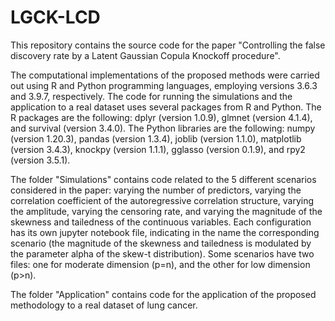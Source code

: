 # LGCK-LCD
This repository contains the source code for the paper "Controlling the false discovery rate by a Latent Gaussian Copula Knockoff procedure".


The computational implementations of the proposed methods were carried out using R and Python programming languages, employing versions 3.6.3 and 3.9.7, respectively.
The code for running the simulations and the application to a real dataset uses several packages from R and Python. The R packages are the following: dplyr (version 1.0.9), glmnet (version 4.1.4), and survival (version 3.4.0). The Python libraries are the following: numpy (version 1.20.3), pandas (version 1.3.4), joblib (version 1.1.0), matplotlib (version 3.4.3), knockpy (version 1.1.1), gglasso (version 0.1.9), and rpy2 (version 3.5.1).


The folder "Simulations" contains code related to the 5 different scenarios considered in the paper: varying the number of predictors, varying the correlation coefficient of the autoregressive correlation structure, varying the amplitude, varying the censoring rate, and varying the magnitude of the skewness and tailedness of the continuous variables. Each configuration has its own jupyter notebook file, indicating in the name the corresponding scenario (the magnitude of the skewness and tailedness is modulated by the parameter alpha of the skew-t distribution). Some scenarios have two files: one for moderate dimension (p=n), and the other for low dimension (p>n).


The folder "Application" contains code for the application of the proposed methodology to a real dataset of lung cancer.

